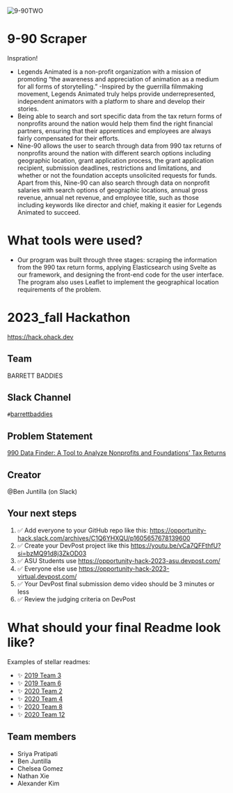 ![9-90TWO](https://github.com/2023-opportunity-hack/BARRETT-BADDIES---990DataFinder-ATooltoAnalyzeNonprofitsandFoundations-TaxReturns/assets/102429804/9b5d2c16-6fa0-461a-9bfd-20c7577e2dbb)

# 9-90 Scraper 
Inspration!
- Legends Animated is a non-profit organization with a mission of promoting “the awareness and appreciation of animation as a medium for all forms of storytelling.”
-Inspired by the guerrilla filmmaking movement, Legends Animated truly helps provide underrepresented, independent animators with a platform to share and develop their stories.
- Being able to search and sort specific data from the tax return forms of nonprofits around the nation would help them find the right financial partners, ensuring that their apprentices and employees are always fairly compensated for their efforts.
- Nine-90 allows the user to search through data from 990 tax returns of nonprofits around the nation with different search options including geographic location, grant application process, the grant application recipient, submission deadlines, restrictions and limitations, and whether or not the foundation accepts unsolicited requests for funds. Apart from this, Nine-90 can also search through data on nonprofit salaries with search options of geographic locations, annual gross revenue, annual net revenue, and employee title, such as those including keywords like director and chief, making it easier for Legends Animated to succeed. 

# What tools were used?
- Our program was built through three stages: scraping the information from the 990 tax return forms, applying Elasticsearch using Svelte as our framework, and designing the front-end code for the user interface. The program also uses Leaflet to implement the geographical location requirements of the problem.

# 2023_fall Hackathon

https://hack.ohack.dev

## Team

BARRETT BADDIES

## Slack Channel

`#`[barrettbaddies](https://opportunity-hack.slack.com/app_redirect?channel=barrettbaddies)

## Problem Statement

[990 Data Finder: A Tool to Analyze Nonprofits and Foundations’ Tax Returns](https://ohack.dev/project/xsnjfdchdZNjGThFjJPh)

## Creator

@Ben Juntilla (on Slack)

## Your next steps

1. ✅ Add everyone to your GitHub repo like this: https://opportunity-hack.slack.com/archives/C1Q6YHXQU/p1605657678139600
2. ✅ Create your DevPost project like this https://youtu.be/vCa7QFFthfU?si=bzMQ91d8j3ZkOD03
3. ✅ ASU Students use https://opportunity-hack-2023-asu.devpost.com/
4. ✅ Everyone else use https://opportunity-hack-2023-virtual.devpost.com/
5. ✅ Your DevPost final submission demo video should be 3 minutes or less
6. ✅ Review the judging criteria on DevPost

# What should your final Readme look like?

Examples of stellar readmes:

-   ✨ [2019 Team 3](https://github.com/2019-Arizona-Opportunity-Hack/Team-3)
-   ✨ [2019 Team 6](https://github.com/2019-Arizona-Opportunity-Hack/Team-6)
-   ✨ [2020 Team 2](https://github.com/2020-opportunity-hack/Team-02)
-   ✨ [2020 Team 4](https://github.com/2020-opportunity-hack/Team-04)
-   ✨ [2020 Team 8](https://github.com/2020-opportunity-hack/Team-08)
-   ✨ [2020 Team 12](https://github.com/2020-opportunity-hack/Team-12)

## Team members

-   Sriya Pratipati
-   Ben Juntilla
-   Chelsea Gomez
-   Nathan Xie
-   Alexander Kim

